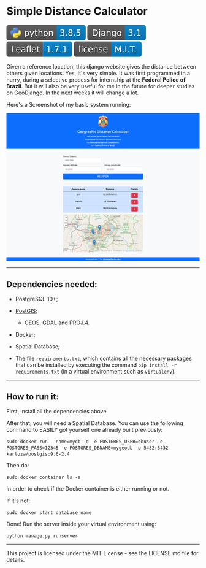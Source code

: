 # Simple Distance Calculator

<img src="docs/svg/python_version.svg"/>
<img src="docs/svg/django_version.svg"/>
<img src="docs/svg/leaflet_version.svg"/>
<img src="docs/svg/license.svg"/>


Given a reference location, this django website gives the distance between others given locations. Yes, It's very simple. It was first programmed in a hurry, during a selective process for internship at the **Federal Police of Brazil**. But it will also be very useful for me in the future for deeper studies on GeoDjango. In the next weeks it will change a lot. 

Here's a Screenshot of my basic system running:

<img src="docs/png/screenshot.png"/>


<hr></hr>

## Dependencies needed:

- PostgreSQL 10+;

- <a href="https://docs.djangoproject.com/en/3.1/ref/contrib/gis/install/postgis/" target="_blank">PostGIS</a>;
    - GEOS, GDAL and PROJ.4.
- Docker;

- Spatial Database;

- The file `requirements.txt`, which contains all the necessary packages that can be installed by executing the command `pip install -r requirements.txt` (in a virtual environment such as `virtualenv`).

<hr></hr>

## How to run it:

First, install all the dependencies above.

After that, you will need a Spatial Database. You can use the following command to EASILY got yourself one already built previously:

```
sudo docker run --name=mydb -d -e POSTGRES_USER=dbuser -e POSTGRES_PASS=12345 -e POSTGRES_DBNAME=mygeodb -p 5432:5432 kartoza/postgis:9.6-2.4
```
Then do:

```
sudo docker container ls -a
```

In order to check if the Docker container is either running or not. 

If it's not:

```
sudo docker start database name
```

Done! Run the server inside your virtual environment using:
```
python manage.py runserver
```

<hr></hr>
This project is licensed under the MIT License - see the LICENSE.md file for details.